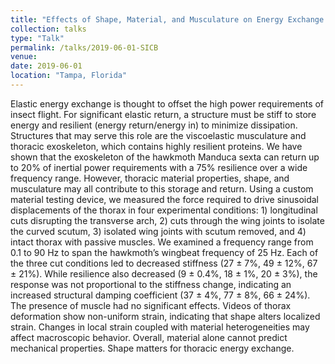 ```yaml
---
title: "Effects of Shape, Material, and Musculature on Energy Exchange Capacity in the Hawkmoth Thorax"
collection: talks
type: "Talk"
permalink: /talks/2019-06-01-SICB
venue: 
date: 2019-06-01
location: "Tampa, Florida"
---
```


Elastic energy exchange is thought to offset the high power requirements of insect flight. For significant elastic return, a structure must be stiff to store energy and resilient (energy return/energy in) to minimize dissipation. Structures that may serve this role are the viscoelastic musculature and thoracic exoskeleton, which contains highly resilient proteins. We have shown that the exoskeleton of the hawkmoth Manduca sexta can return up to 20% of inertial power requirements with a 75% resilience over a wide frequency range. However, thoracic material properties, shape, and musculature may all contribute to this storage and return. Using a custom material testing device, we measured the force required to drive sinusoidal displacements of the thorax in four experimental conditions: 1) longitudinal cuts disrupting the transverse arch, 2) cuts through the wing joints to isolate the curved scutum, 3) isolated wing joints with scutum removed, and 4) intact thorax with passive muscles. We examined a frequency range from 0.1 to 90 Hz to span the hawkmoth’s wingbeat frequency of 25 Hz. Each of the three cut conditions led to decreased stiffness (27 ± 7%, 49 ± 12%, 67 ± 21%). While resilience also decreased (9 ± 0.4%, 18 ± 1%, 20 ± 3%), the response was not proportional to the stiffness change, indicating an increased structural damping coefficient (37 ± 4%, 77 ± 8%, 66 ± 24%). The presence of muscle had no significant effects. Videos of thorax deformation show non-uniform strain, indicating that shape alters localized strain. Changes in local strain coupled with material heterogeneities may affect macroscopic behavior. Overall, material alone cannot predict mechanical properties. Shape matters for thoracic energy exchange.